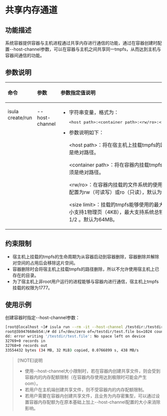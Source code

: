 # 共享内存通道

## 功能描述

系统容器提供容器与主机进程通过共享内存进行通信的功能，通过在容器创建时配置\--host-channel参数，可以在容器与主机之间共享同一tmpfs，从而达到主机与容器间通信的功能。

## 参数说明

<a name="zh-cn_topic_0182200837_table1869210387418"></a>
<table><thead align="left"><tr id="zh-cn_topic_0182200837_row1569373816419"><th class="cellrowborder" id="mcps1.1.4.1.1" valign="top" width="18%"><p id="zh-cn_topic_0182200837_p106936387415"><a name="zh-cn_topic_0182200837_p106936387415"></a><a name="zh-cn_topic_0182200837_p106936387415"></a>命令</p>
</th>
<th class="cellrowborder" id="mcps1.1.4.1.2" valign="top" width="18.25%"><p id="zh-cn_topic_0182200837_p15693173814112"><a name="zh-cn_topic_0182200837_p15693173814112"></a><a name="zh-cn_topic_0182200837_p15693173814112"></a>参数</p>
</th>
<th class="cellrowborder" id="mcps1.1.4.1.3" valign="top" width="63.74999999999999%"><p id="zh-cn_topic_0182200837_p346122717615"><a name="zh-cn_topic_0182200837_p346122717615"></a><a name="zh-cn_topic_0182200837_p346122717615"></a>参数指定值说明</p>
</th>
</tr>
</thead>
<tbody><tr id="zh-cn_topic_0182200837_row12693163810415"><td class="cellrowborder" headers="mcps1.1.4.1.1" valign="top" width="18%"><p id="zh-cn_topic_0182200837_p66931838134110"><a name="zh-cn_topic_0182200837_p66931838134110"></a><a name="zh-cn_topic_0182200837_p66931838134110"></a>isula create/run</p>
</td>
<td class="cellrowborder" headers="mcps1.1.4.1.2" valign="top" width="18.25%"><p id="zh-cn_topic_0182200837_p20308121310422"><a name="zh-cn_topic_0182200837_p20308121310422"></a><a name="zh-cn_topic_0182200837_p20308121310422"></a>--host-channel</p>
</td>
<td class="cellrowborder" headers="mcps1.1.4.1.3" valign="top" width="63.74999999999999%"><a name="zh-cn_topic_0182200837_ul16925155365712"></a><a name="zh-cn_topic_0182200837_ul16925155365712"></a><ul id="zh-cn_topic_0182200837_ul16925155365712"><li>字符串变量，格式为：<pre class="screen" id="zh-cn_topic_0182200837_screen46854212570"><a name="zh-cn_topic_0182200837_screen46854212570"></a><a name="zh-cn_topic_0182200837_screen46854212570"></a>&lt;host path&gt;:&lt;container path&gt;:&lt;rw/ro&gt;:&lt;size limit&gt;</pre>
</li><li>参数说明如下：<p id="zh-cn_topic_0182200837_p1888853414582"><a name="zh-cn_topic_0182200837_p1888853414582"></a><a name="zh-cn_topic_0182200837_p1888853414582"></a>&lt;host  path&gt;：将在宿主机上挂载tmpfs的路径，必须是绝对路径。</p>
<p id="zh-cn_topic_0182200837_p288863414581"><a name="zh-cn_topic_0182200837_p288863414581"></a><a name="zh-cn_topic_0182200837_p288863414581"></a>&lt;container  path&gt;：将在容器内挂载tmpfs的路径，必须是绝对路径。</p>
<p id="zh-cn_topic_0182200837_p888843420582"><a name="zh-cn_topic_0182200837_p888843420582"></a><a name="zh-cn_topic_0182200837_p888843420582"></a>&lt;rw/ro&gt;：在容器内挂载的文件系统的使用权限，只能配置为rw（可读写）或ro（只读），默认为rw。</p>
<p id="zh-cn_topic_0182200837_p0889133414583"><a name="zh-cn_topic_0182200837_p0889133414583"></a><a name="zh-cn_topic_0182200837_p0889133414583"></a>&lt;size  limit&gt;：挂载的tmpfs能够使用的最大限制，最小支持1物理页（4KB），最大支持系统总物理内存的1/2 。默认为64MB。</p>
</li></ul>
</td>
</tr>
</tbody>
</table>

## 约束限制

- 宿主机上挂载的tmpfs的生命周期为从容器启动到容器删除，容器删除并解除对空间的占用后会移除这片空间。
- 容器删除时会将宿主机上挂载tmpfs的路径删除，所以不允许使用宿主机上已存在的目录。
- 为了宿主机上非root用户运行的进程能够与容器内进行通信，宿主机上tmpfs挂载的权限为1777。

## 使用示例

创建容器时指定\--host-channel参数：

```bash
[root@localhost ~]# isula run --rm -it --host-channel /testdir:/testdir:rw:32M --system-container --external-rootfs /root/myrootfs none init 
root@3b947668eb54:/# dd if=/dev/zero of=/testdir/test.file bs=1024 count=64K 
dd: error writing '/testdir/test.file': No space left on device 
32769+0 records in 
32768+0 records out 
33554432 bytes (34 MB, 32 MiB) copied, 0.0766899 s, 438 MB/s
```

> [!NOTE]说明
>
> - 使用--host-channel大小限制时，若在容器内创建共享文件，则会受到容器内的内存配额限制（在容器内存使用达到极限时可能会产生oom）。  
> - 若用户在主机端创建共享文件，则不受容器内的内存配额限制。  
> - 若用户需要在容器内创建共享文件，且业务为内存密集型，可以通过设置容器内存配额为在原本基础上加上--host-channel配置的大小来消除影响。  
